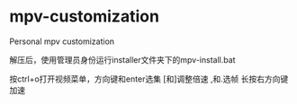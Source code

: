 # mpv-customization
Personal mpv customization

解压后，使用管理员身份运行installer文件夹下的mpv-install.bat

按ctrl+o打开视频菜单，方向键和enter选集
[和]调整倍速
,和.选帧
长按右方向键加速
